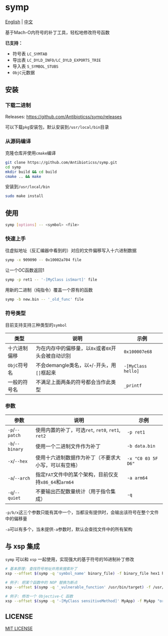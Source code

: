 # symp

[English](README.md) | [中文](README.zh-CN.md)

基于Mach-O内符号的补丁工具，轻松地修改符号函数

**已支持：**

 - 符号表 `LC_SYMTAB`
 - 导出表 `LC_DYLD_INFO/LC_DYLD_EXPORTS_TRIE`
 - 导入表 `S_SYMBOL_STUBS`
 - `ObjC`元数据

## 安装

### 下载二进制

Releases: https://github.com/Antibioticss/symp/releases

可以下载`pkg`安装包，默认安装到`/usr/local/bin`目录

### 从源码编译

克隆仓库并使用`cmake`编译

```sh
git clone https://github.com/Antibioticss/symp.git
cd symp
mkdir build && cd build
cmake .. && make
```

安装到`/usr/local/bin`

```sh
sudo make install
```

## 使用

```sh
symp [options] -- <symbol> <file>
```

### 快速上手

往虚拟地址（反汇编器中看到的）对应的文件偏移写入十六进制数据

```sh
symp -x 909090 -- 0x10002a704 file
```

让一个OC函数返回1

```sh
symp -p ret1 -- '-[MyClass isSmart]' file
```

用新的二进制（纯指令）覆盖一个原有的函数

```sh
symp -b new.bin -- '_old_func' file
```

### 符号类型

目前支持支持三种类型的`symbol`

| 类型         | 说明                                               | 示例               |
| ------------ | -------------------------------------------------- | ------------------ |
| 十六进制偏移 | 为在内存中的偏移量，以`0x`或者`0X`开头会被自动识别 | `0x100007e68`      |
| `ObjC`符号名 | 不会demangle类名，以`+`/`-`开头，用`[]`框起来      | `-[MyClass hello]` |
| 一般的符号名 | 不满足上面两条的符号都会当作此类型                 | `_printf`          |

### 参数

| 参数 | 说明 | 示例 |
| ------------ | ---- | ---- |
| `-p`/`--patch` | 使用内置的补丁，可选`ret`, `ret0`, `ret1`, `ret2` | `-p ret1` |
| `-b`/`--binary` | 使用一个二进制文件作为补丁 | `-b data.bin` |
| `-x`/`--hex` | 使用十六进制数据作为补丁（不要求大小写，可以有空格） | `-x "C0 03 5F D6"` |
|`-a`/`--arch`|指定`FAT`文件中的某个架构，目前仅支持`x86_64`和`arm64`|`-a arm64`|
| `-q`/`--quiet`  | 不要输出匹配数量统计（用于指令集成） | `-q` |

`-p/b/x`这三个参数只能有其中一个，当都没有提供时，会输出该符号在整个文件中的偏移量

`-a`可以有多个，当未提供`-a`参数时，默认会查找文件中的所有架构

## 与 xsp 集成

`symp` 可以和 `xsp` 一起使用，实现强大的基于符号的16进制补丁修改

```bash
# 基本原理: 查找符号地址并用来搜索补丁
xsp --offset $(symp -q 'symbol_name' binary_file) -f binary_file hex1 hex2

# 例子: 把某个函数中的 NOP 替换为断点
xsp --offset $(symp -q '_vulnerable_function' /usr/bin/target) -f /usr/bin/target "90 90 90 90" "CC CC CC CC"

# 例子: 修改一个 Objective-C 函数
xsp --offset $(symp -q '-[MyClass sensitiveMethod]' MyApp) -f MyApp "original_bytes" "patched_bytes"
```

## LICENSE

[MIT LICENSE](LICENSE)

